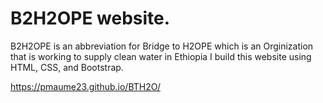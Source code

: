 # B2H2OPE website.
B2H2OPE is an abbreviation for Bridge to H2OPE which is an Orginization that is working to supply clean water in Ethiopia
I build this website using HTML, CSS, and Bootstrap.

https://pmaume23.github.io/BTH2O/
